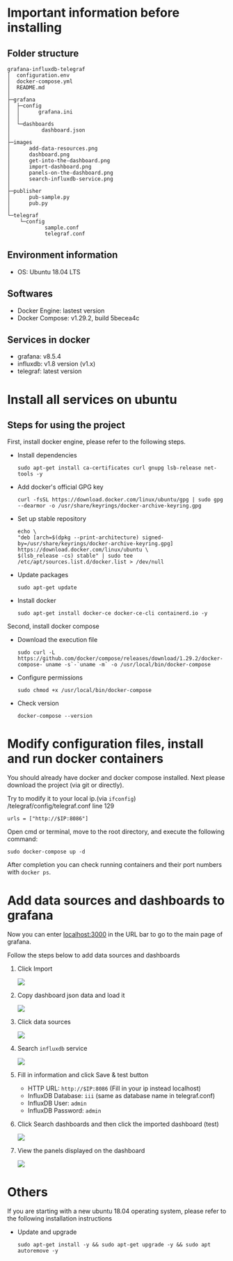 # Important information before installing

## Folder structure
```
grafana-influxdb-telegraf
│  configuration.env
│  docker-compose.yml
│  README.md
│
├─grafana
│  ├─config
│  │      grafana.ini
│  │
│  └─dashboards
│          dashboard.json
│
├─images
│      add-data-resources.png
│      dashboard.png
│      get-into-the-dashboard.png
│      import-dashboard.png
│      panels-on-the-dashboard.png
│      search-influxdb-service.png
│
├─publisher
│      pub-sample.py
│      pub.py
│
└─telegraf
    └─config
            sample.conf
            telegraf.conf
```

## Environment information
- OS: Ubuntu 18.04 LTS

## Softwares
- Docker Engine: lastest version
- Docker Compose: v1.29.2, build 5becea4c

## Services in docker
- grafana: v8.5.4
- influxdb: v1.8 version (v1.x)
- telegraf: latest version

# Install all services on ubuntu

## Steps for using the project
First, install docker engine, please refer to the following steps.
- Install dependencies
    ```
    sudo apt-get install ca-certificates curl gnupg lsb-release net-tools -y
    ```
- Add docker's official GPG key
    ```
    curl -fsSL https://download.docker.com/linux/ubuntu/gpg | sudo gpg --dearmor -o /usr/share/keyrings/docker-archive-keyring.gpg
    ```
- Set up stable repository
    ```
    echo \
    "deb [arch=$(dpkg --print-architecture) signed-by=/usr/share/keyrings/docker-archive-keyring.gpg] https://download.docker.com/linux/ubuntu \
    $(lsb_release -cs) stable" | sudo tee /etc/apt/sources.list.d/docker.list > /dev/null
    ```
- Update packages
    ```
    sudo apt-get update
    ```
- Install docker
    ```
    sudo apt-get install docker-ce docker-ce-cli containerd.io -y
    ```
Second, install docker compose
- Download the execution file
    ```
    sudo curl -L https://github.com/docker/compose/releases/download/1.29.2/docker-compose-`uname -s`-`uname -m` -o /usr/local/bin/docker-compose
    ```
- Configure permissions
    ```
    sudo chmod +x /usr/local/bin/docker-compose
    ```
- Check version
    ```
    docker-compose --version
    ```

# Modify configuration files, install and run docker containers

You should already have docker and docker compose installed. Next please download the project (via git or directly).

Try to modify it to your local ip.(via `ifconfig`)<br>
/telegraf/config/telegraf.conf line 129
```
urls = ["http://$IP:8086"]
```

Open cmd or terminal, move to the root directory, and execute the following command:
```
sudo docker-compose up -d
```

After completion you can check running containers and their port numbers with `docker ps`.

# Add data sources and dashboards to grafana

Now you can enter [localhost:3000](localhost:3000) in the URL bar to go to the main page of grafana.

Follow the steps below to add data sources and dashboards
1. Click Import

    ![](images/import-dashboard.png)  

2. Copy dashboard json data and load it

    ![](images/dashboard.png)  

3. Click data sources

    ![](images/add-data-resources.png)  

4. Search `influxdb` service

    ![](images/search-influxdb-service.png)  

5. Fill in information and click Save & test button
    - HTTP URL: `http://$IP:8086` (Fill in your ip instead localhost)
    - InfluxDB Database: `iii` (same as database name in telegraf.conf)
    - InfluxDB User: `admin`
    - InfluxDB Password: `admin`

6. Click Search dashboards and then click the imported dashboard (test)

    ![](images/get-into-the-dashboard.png)  


7. View the panels displayed on the dashboard

    ![](images/panels-on-the-dashboard.png)  

# Others
If you are starting with a new ubuntu 18.04 operating system, please refer to the following installation instructions
- Update and upgrade
    ```
    sudo apt-get install -y && sudo apt-get upgrade -y && sudo apt autoremove -y
    ```
